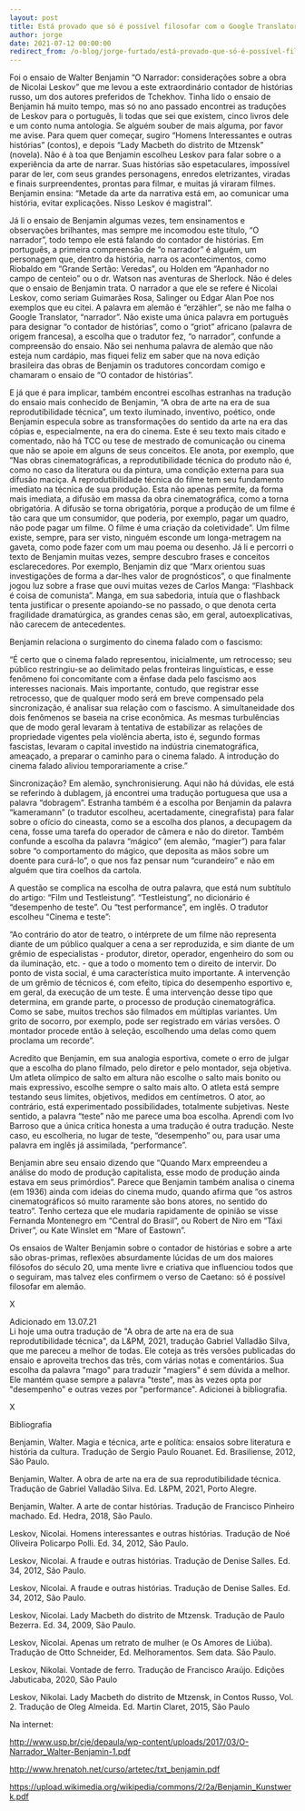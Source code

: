 ```yaml
---
layout: post
title: Está provado que só é possível filosofar com o Google Translator
author: jorge
date: 2021-07-12 00:00:00
redirect_from: /o-blog/jorge-furtado/está-provado-que-só-é-possível-filosofar-com-o-google-translator.html
---
```


Foi o ensaio de Walter Benjamin “O Narrador: considerações sobre a obra de Nicolai Leskov” que me levou a este extraordinário contador de histórias russo, um dos autores preferidos de Tchekhov. Tinha lido o ensaio de Benjamin há muito tempo, mas só no ano passado encontrei as traduções de Leskov para o português, li todas que sei que existem, cinco livros dele e um conto numa antologia. Se alguém souber de mais alguma, por favor me avise. Para quem quer começar, sugiro “Homens Interessantes e outras histórias” (contos), e depois “Lady Macbeth do distrito de Mtzensk” (novela). Não é à toa que Benjamin escolheu Leskov para falar sobre o a experiência da arte de narrar. Suas histórias são espetaculares, impossível parar de ler, com seus grandes personagens, enredos eletrizantes, viradas e finais surpreendentes, prontas para filmar, e muitas já viraram filmes. Benjamin ensina: “Metade da arte da narrativa está em, ao comunicar uma história, evitar explicações. Nisso Leskov é magistral”.

Já li o ensaio de Benjamin algumas vezes, tem ensinamentos e observações brilhantes, mas sempre me incomodou este título, “O narrador”, todo tempo ele está falando do contador de histórias. Em português, a primeira compreensão de “o narrador” é alguém, um personagem que, dentro da história, narra os acontecimentos, como Riobaldo em “Grande Sertão: Veredas”, ou Holden em “Apanhador no campo de centeio” ou o dr. Watson nas aventuras de Sherlock. Não é deles que o ensaio de Benjamin trata. O narrador a que ele se refere é Nicolai Leskov, como seriam Guimarães Rosa, Salinger ou Edgar Alan Poe nos exemplos que eu citei. A palavra em alemão é “erzähler”, se não me falha o Google Translator, “narrador”. Não existe uma única palavra em português para designar “o contador de histórias”, como o “griot” africano (palavra de origem francesa), a escolha que o tradutor fez, “o narrador”, confunde a compreensão do ensaio. Não sei nenhuma palavra de alemão que não esteja num cardápio, mas fiquei feliz em saber que na nova edição brasileira das obras de Benjamin os tradutores concordam comigo e chamaram o ensaio de “O contador de histórias”.

E já que é para implicar, também encontrei escolhas estranhas na tradução do ensaio mais conhecido de Benjamin, “A obra de arte na era de sua reprodutibilidade técnica”, um texto iluminado, inventivo, poético, onde Benjamin especula sobre as transformações do sentido da arte na era das cópias e, especialmente, na era do cinema. Este é seu texto mais citado e comentado, não há TCC ou tese de mestrado de comunicação ou cinema que não se apoie em alguns de seus conceitos. Ele anota, por exemplo, que “Nas obras cinematográficas, a reprodutibilidade técnica do produto não é, como no caso da literatura ou da pintura, uma condição externa para sua difusão maciça. A reprodutibilidade técnica do filme tem seu fundamento imediato na técnica de sua produção. Esta não apenas permite, da forma mais imediata, a difusão em
massa da obra cinematográfica, como a torna obrigatória. A difusão se torna obrigatória, porque a produção de um filme é tão cara que um consumidor, que poderia, por exemplo, pagar um quadro, não pode pagar um filme. O filme é uma criação da coletividade”. Um filme existe, sempre, para ser visto, ninguém esconde um longa-metragem na gaveta, como pode fazer com um mau poema ou desenho.
Já li e percorri o texto de Benjamin muitas vezes, sempre descubro frases e conceitos esclarecedores. Por exemplo, Benjamin diz que “Marx orientou suas investigações de forma a dar-lhes valor de prognósticos”, o que finalmente jogou luz sobre a frase que ouvi muitas vezes de Carlos Manga: “Flashback é coisa de comunista”. Manga, em sua sabedoria, intuía que o flashback tenta justificar o presente apoiando-se no passado, o que denota certa fragilidade dramatúrgica, as grandes cenas são, em geral, autoexplicativas, não carecem de antecedentes.

Benjamin relaciona o surgimento do cinema falado com o fascismo:

“É certo que o cinema falado representou, inicialmente, um retrocesso; seu público restringiu-se ao delimitado pelas fronteiras linguísticas, e esse fenômeno foi concomitante com a ênfase dada pelo fascismo aos interesses nacionais. Mais importante, contudo, que registrar esse retrocesso, que de qualquer modo será em breve compensado pela sincronização, é analisar sua relação com o fascismo. A simultaneidade dos dois fenômenos se baseia na crise econômica. As mesmas turbulências que de modo geral levaram à tentativa de estabilizar as relações de propriedade vigentes pela violência aberta, isto é, segundo formas fascistas, levaram o capital investido na indústria cinematográfica, ameaçado, a preparar o caminho para o cinema falado. A introdução do cinema falado aliviou temporariamente a crise.”

Sincronização? Em alemão, synchronisierung. Aqui não há dúvidas, ele está se referindo à dublagem, já encontrei uma tradução portuguesa que usa a palavra “dobragem”. Estranha também é a escolha por Benjamin da palavra “kameramann” (o tradutor escolheu, acertadamente, cinegrafista) para falar sobre o ofício do cineasta, como se a escolha dos planos, a decupagem da cena, fosse uma tarefa do operador de câmera e não do diretor. Também confunde a escolha da palavra “mágico” (em alemão, “magier”) para falar sobre “o comportamento do mágico, que deposita as mãos sobre um doente para curá-lo”, o que nos faz pensar num “curandeiro” e não em alguém que tira coelhos da cartola.

A questão se complica na escolha de outra palavra, que está num subtítulo do artigo: “Film und Testleistung”. “Testleistung”, no dicionário é “desempenho de teste”.  Ou “test performance”, em inglês. O tradutor escolheu “Cinema e teste”:

“Ao contrário do ator de teatro, o intérprete de um filme não representa diante de um público qualquer a cena a ser reproduzida, e sim diante de um grêmio de especialistas - produtor, diretor, operador, engenheiro do som ou da iluminação, etc. - que a todo o momento tem o direito de intervir. Do ponto de vista social, é uma característica muito importante. A intervenção de um grêmio de técnicos é, com efeito, típica do desempenho esportivo e, em geral, da execução de um teste. É uma intervenção desse tipo que determina, em grande parte, o processo de produção cinematográfica. Como se sabe, muitos trechos são filmados em múltiplas variantes. Um grito de socorro, por exemplo, pode ser registrado em várias versões. O montador procede então à seleção, escolhendo uma delas como quem proclama um recorde”.

Acredito que Benjamin, em sua analogia esportiva, comete o erro de julgar que a escolha do plano filmado, pelo diretor e pelo montador, seja objetiva. Um atleta olímpico de salto em altura não escolhe o salto mais bonito ou mais expressivo, escolhe sempre o salto mais alto. O atleta está sempre testando seus limites, objetivos, medidos em centímetros. O ator, ao contrário, está experimentado possibilidades, totalmente subjetivas. Neste sentido, a palavra “teste” não me parece uma boa escolha. Aprendi com Ivo Barroso que a única crítica honesta a uma tradução é outra tradução. Neste caso, eu escolheria, no lugar de teste, “desempenho” ou, para usar uma palavra em inglês já assimilada, “performance”.

Benjamin abre seu ensaio dizendo que “Quando Marx empreendeu a análise do modo de produção capitalista, esse modo de produção ainda estava em seus primórdios”. Parece que Benjamin também analisa o cinema (em 1936) ainda com ideias do cinema mudo, quando afirma que “os astros cinematográficos só muito raramente são bons atores, no sentido do teatro”. Tenho certeza que ele mudaria rapidamente de opinião se visse Fernanda Montenegro em “Central do Brasil”, ou Robert de Niro em “Táxi Driver”, ou Kate Winslet em “Mare of Eastown”.

Os ensaios de Walter Benjamin sobre o contador de histórias e sobre a arte são obras-primas, reflexões absurdamente lúcidas de um dos maiores filósofos do século 20, uma mente livre e criativa que influenciou todos que o seguiram, mas talvez eles confirmem o verso de Caetano: só é possível filosofar em alemão.

X

Adicionado em 13.07.21  
Li hoje uma outra tradução de "A obra de arte na era de sua reprodutibilidade técnica", da L&PM, 2021, tradução Gabriel Valladão Silva, que me pareceu a melhor de todas. Ele coteja as três versões publicadas do ensaio e aproveita trechos das três, com várias notas e comentários. Sua escolha da palavra "mago" para traduzir "magiers" é sem dúvida a melhor. Ele mantém quase sempre a palavra "teste", mas às vezes opta por "desempenho" e outras vezes por "performance". Adicionei à bibliografia. 

X

Bibliografia

Benjamin, Walter. Magia e técnica, arte e política: ensaios sobre literatura e história da cultura. Tradução de Sergio Paulo Rouanet. Ed. Brasiliense, 2012, São Paulo.

Benjamin, Walter. A obra de arte na era de sua reprodutibilidade técnica. Tradução de Gabriel Valladão Silva. Ed. L&PM, 2021, Porto Alegre.

Benjamin, Walter. A arte de contar histórias. Tradução de Francisco Pinheiro machado. Ed. Hedra, 2018, São Paulo.

Leskov, Nicolai. Homens interessantes e outras histórias. Tradução de Noé Oliveira Policarpo Polli. Ed. 34, 2012, São Paulo.

Leskov, Nicolai. A fraude e outras histórias. Tradução de Denise Salles. Ed. 34, 2012, São Paulo.

Leskov, Nicolai. A fraude e outras histórias. Tradução de Denise Salles. Ed. 34, 2012, São Paulo.

Leskov, Nicolai. Lady Macbeth do distrito de Mtzensk. Tradução de Paulo Bezerra. Ed. 34, 2009, São Paulo.

Leskov, Nicolai. Apenas um retrato de mulher (e Os Amores de Liúba). Tradução de Otto Schneider, Ed. Melhoramentos. Sem data. São Paulo.

Leskov, Nikolai. Vontade de ferro. Tradução de Francisco Araújo. Edições Jabuticaba, 2020, São Paulo

Leskov, Nikolai.  Lady Macbeth do distrito de Mtzensk, in Contos Russo, Vol. 2. Tradução de Oleg Almeida. Ed. Martin Claret, 2015, São Paulo

Na internet:

<http://www.usp.br/cje/depaula/wp-content/uploads/2017/03/O-Narrador_Walter-Benjamin-1.pdf>

<http://www.hrenatoh.net/curso/artetec/txt_benjamin.pdf>
 
<https://upload.wikimedia.org/wikipedia/commons/2/2a/Benjamin_Kunstwerk.pdf>
